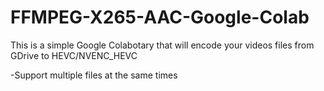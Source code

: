 # FFMPEG-X265-AAC-Google-Colab
This is a simple Google Colabotary that will encode your videos files from GDrive to HEVC/NVENC_HEVC

-Support multiple files at the same times
